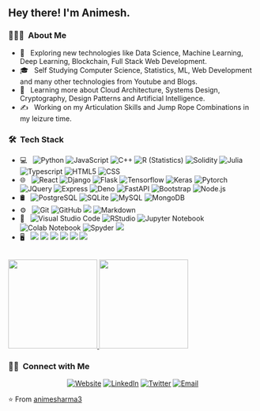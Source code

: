 <h2> Hey there! I'm Animesh.</h2>

<h3> 👨🏻‍💻 &nbsp;About Me </h3>

- 🤔 &nbsp; Exploring new technologies like Data Science, Machine Learning, Deep Learning, Blockchain, Full Stack Web Development.
- 🎓 &nbsp; Self Studying Computer Science, Statistics, ML, Web Development and many other technologies from Youtube and Blogs.
- 🌱 &nbsp; Learning more about Cloud Architecture, Systems Design, Cryptography, Design Patterns and Artificial Intelligence.
- ✍️ &nbsp; Working on my Articulation Skills and Jump Rope Combinations in my leizure time.

<h3> 🛠 &nbsp;Tech Stack</h3>

- 💻 &nbsp;
  ![Python](https://img.shields.io/badge/-Python-333333?style=flat&logo=python)
  ![JavaScript](https://img.shields.io/badge/-JavaScript-333333?style=flat&logo=JavaScript&style=flat)
  ![C++](https://img.shields.io/badge/-C++-333333?style=flat&logo=C%2B%2B&logoColor=00599C)
  ![R (Statistics)](https://img.shields.io/badge/-R-333333?style=flat&logo=R&logoColor=276DC3)
  ![Solidity](https://img.shields.io/badge/-Solidity-333333?style=flat&logo=solidity&logoColor=00599C)
  ![Julia](https://img.shields.io/badge/-Julia-333333?style=flat&logo=julia)
  ![Typescript](https://img.shields.io/badge/-TypeScript-333333?style=flat&logo=typescript)
  ![HTML5](https://img.shields.io/badge/-HTML5-333333?style=flat&logo=HTML5)
  ![CSS](https://img.shields.io/badge/-CSS-333333?style=flat&logo=CSS3&logoColor=1572B6)
- 🌐 &nbsp;
  ![React](https://img.shields.io/badge/-React-333333?style=flat&logo=react)
  ![Django](https://img.shields.io/badge/-Django-333333?style=flat&logo=django)
  ![Flask](https://img.shields.io/badge/-Flask-333333?style=flat&logo=flask)
  ![Tensorflow](https://img.shields.io/badge/-Tensorflow-333333?style=flat&logo=tensorflow)
  ![Keras](https://img.shields.io/badge/-Keras-333333?style=flat&logo=keras)
  ![Pytorch](https://img.shields.io/badge/-Torch-333333?style=flat&logo=pytorch)
  ![JQuery](https://img.shields.io/badge/-JQuery-333333?style=flat&logo=jquery)
  ![Express](https://img.shields.io/badge/-Express-333333?style=flat&logo=express)
  ![Deno](https://img.shields.io/badge/-Deno-333333?style=flat&logo=deno)
  ![FastAPI](https://img.shields.io/badge/-FastAPI-333333?style=flat&logo=fastapi)
  ![Bootstrap](https://img.shields.io/badge/-Bootstrap-333333?style=flat&logo=bootstrap&logoColor=563D7C)
  ![Node.js](https://img.shields.io/badge/-Node.js-333333?style=flat&logo=node.js)
- 🛢 &nbsp;
  ![PostgreSQL](https://img.shields.io/badge/-PostgreSQL-333333?style=flat&logo=postgresql)
  ![SQLite](https://img.shields.io/badge/-SQLite-333333?style=flat&logo=sqlite)
  ![MySQL](https://img.shields.io/badge/-MySQL-333333?style=flat&logo=mysql)
  ![MongoDB](https://img.shields.io/badge/-MongoDB-333333?style=flat&logo=mongodb)
- ⚙️ &nbsp;
  ![Git](https://img.shields.io/badge/-Git-333333?style=flat&logo=git)
  ![GitHub](https://img.shields.io/badge/-GitHub-333333?style=flat&logo=github)
  ![](https://img.shields.io/badge/-Heroku-333333?style=flat&logo=heroku)
  ![Markdown](https://img.shields.io/badge/-Markdown-333333?style=flat&logo=markdown)
- 🔧 &nbsp;
  ![Visual Studio Code](https://img.shields.io/badge/-Visual%20Studio%20Code-333333?style=flat&logo=visual-studio-code&logoColor=007ACC)
  ![RStudio](https://img.shields.io/badge/-RStudio-333333?style=flat&logo=rstudio)
  ![Jupyter Notebook](https://img.shields.io/badge/-Jupyter%20Notebook-333333?style=flat&logo=jupyter)
  ![Colab Notebook](https://img.shields.io/badge/-Colab-333333?style=flat&logo=googlecolab)
  ![Spyder](https://img.shields.io/badge/-Spyder-333333?style=flat&logo=spyderide)
  ![](https://img.shields.io/badge/-Atom-333333?style=flat&logo=atom)
- 🖥 &nbsp;
  ![](https://img.shields.io/badge/-Full%20Stack%20Web%20Development-333333?style=flat)
  ![](https://img.shields.io/badge/-Data%20Science-333333?style=flat)
  ![](https://img.shields.io/badge/-Machine%20Learning-333333?style=flat)
  ![](https://img.shields.io/badge/-Deep%20Learning-333333?style=flat)
  ![](https://img.shields.io/badge/-Data%20Visualization-333333?style=flat)
  ![](https://img.shields.io/badge/-Blockchain%20Developer-333333?style=flat)
<br/>

<a href="https://github.com/animesharma3">
  <img height="180em" src="https://github-readme-stats.vercel.app/api?username=animesharma3&theme=buefy&show_icons=true" />
  <img height="180em" src="https://github-readme-stats.vercel.app/api/top-langs/?username=animesharma3&theme=buefy&layout=compact" />
</a>

<br/>

<h3> 🤝🏻 &nbsp;Connect with Me </h3>

<p align="center">
<a href="https://animesh-sharma-resume.herokuapp.com/
"><img alt="Website" src="https://img.shields.io/badge/Resume-Website-blue?style=flat-square&logo=google-chrome"></a>
<a href="https://www.linkedin.com/in/animesh-sharma-73300a161/"><img alt="LinkedIn" src="https://img.shields.io/badge/LinkedIn-Animesh%20Sharma-blue?style=flat-square&logo=linkedin"></a>
<a href="https://www.twitter.com/animesharma3/"><img alt="Twitter" src="https://img.shields.io/badge/Twitter-animesharma3-blue?style=flat-square&logo=twitter"></a>
<a href="mailto:animesharma3@gmail.com"><img alt="Email" src="https://img.shields.io/badge/Email-animesharma3@gmail.com-blue?style=flat-square&logo=gmail"></a>
</p>

⭐️ From [animesharma3](https://github.com/animesharma3)
